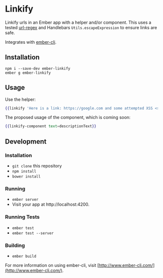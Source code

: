 # Linkify

Linkify urls in an Ember app with a helper and/or component. This uses a tested
[url-regex](https://github.com/kevva/url-regex) and Handlebars `Utils.escapeExpression`
to ensure links are safe.

Integrates with [ember-cli](http://ember-cli.com).

## Installation

```
npm i --save-dev ember-linkify
ember g ember-linkify
```

## Usage

Use the helper:

```hbs
{{linkify 'Here is a link: https://google.com and some attempted XSS <script>alert("xss!");</script>'}}
```

The proposed usage of the component, which is coming soon:

```hbs
{{linkify-component text=descriptionText}}
```

## Development

### Installation

* `git clone` this repository
* `npm install`
* `bower install`

### Running

* `ember server`
* Visit your app at http://localhost:4200.

### Running Tests

* `ember test`
* `ember test --server`

### Building

* `ember build`

For more information on using ember-cli, visit [http://www.ember-cli.com/](http://www.ember-cli.com/).

